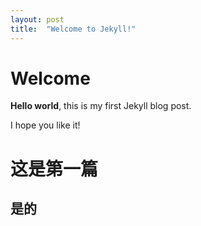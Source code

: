 ```yaml
---
layout: post
title:  "Welcome to Jekyll!"
---
```

# Welcome

**Hello world**, this is my first Jekyll blog post.

I hope you like it!

# 这是第一篇

## 是的
